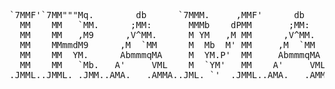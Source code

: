 <pre>                                                                                      
                                                                                              qp  qp    
                                                                                              ""  ""    
`7MMF'`7MM"""Mq.        db      `7MMM.     ,MMF'      db      `YMM'   `MP'       .g8""8q. `7MMF'   `7MF'
  MM    MM   `MM.      ;MM:       MMMb    dPMM       ;MM:       VMb.  ,P       .dP'    `YM. MM       M  
  MM    MM   ,M9      ,V^MM.      M YM   ,M MM      ,V^MM.       `MM.M'        dM'      `MM MM       M  
  MM    MMmmdM9      ,M  `MM      M  Mb  M' MM     ,M  `MM         MMb         MM        MM MM       M  
  MM    MM  YM.      AbmmmqMA     M  YM.P'  MM     AbmmmqMA      ,M'`Mb.       MM.      ,MP MM       M  
  MM    MM   `Mb.   A'     VML    M  `YM'   MM    A'     VML    ,P   `MM.      `Mb.    ,dP' YM.     ,M  
.JMML..JMML. .JMM..AMA.   .AMMA..JML. `'  .JMML..AMA.   .AMMA..MM:.  .:MMa.      `"bmmd"'    `bmmmmd"'  


                                                                                                        </pre>

